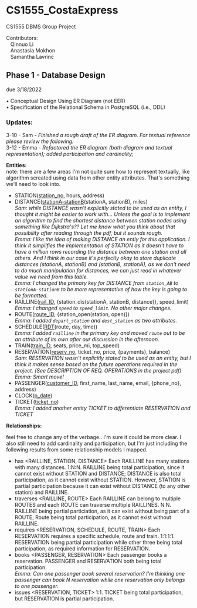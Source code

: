 # CS1555_CostaExpress
CS1555 DBMS Group Project

Contributors:<br>
&nbsp;&nbsp;&nbsp;Qinnuo Li <br>
&nbsp;&nbsp;&nbsp;Anastasia Mokhon <br>
&nbsp;&nbsp;&nbsp;Samantha Lavrinc <br>

## Phase 1 - Database Design 
due 3/18/2022

  • Conceptual Design Using ER Diagram (not EER) <br>
  • Specification of the Relational Schema in PostgreSQL (i.e., DDL)
  
### Updates:

3-10 - Sam - *Finished a rough draft of the ER diagram. For textual reference please review the following:* <br>
3-12 - Emma - *Refactored the ER diagram (both diagram and textual representation); added participation and cardinality;*

**Entities:** <br>
note: there are a few areas I'm not quite sure how to represent textually, like algorithm screated using data from other entity attributes. That's something we'll need to look into.

- STATION(<ins>station_no</ins>, hours, address)
- DISTANCE(<ins>stationA-stationB</ins>(stationA, stationB), miles) <br>
*Sam: while DISTANCE wasn't explicitly stated to be used as an entity, I thought it might be easier to work with... Unless the goal is to implement an algorithm to find the shortest distance between station nodes using something like Dijkstra's?? Let me know what you think about that possibility after reading through the pdf, but it sounds rough.*<br>
*Emma: I like the idea of making DISTANCE an entiy for this application. I think it simplifies the implementation of STATION as it doesn't have to have a million rows recording the distance between one station and all others. And I think in our case it's perfectly okay to store duplicate distances (stationA, stationB) and (stationB, stationA), as we don't need to do much manipulation for distances, we can just read in whatever value we need from this table.*<br>
*Emma: I changed the primary key for DISTANCE from `station_AB` to `stationA-stationB` to be more representative of how the key is going to be formatted.*<br>
- RAILLINE(<ins>rail_ID</ins>, {station_dis(stationA, stationB, distance)}, speed_limit)<br>
*Emma: I changed `speed` to `speed_limit`. No other major changes.*<br>
- ROUTE(<ins>route_ID</ins>, {station_open(station, open)})<br>
*Emma: I added `depart_station` and `dest_station` as two attributes.*<br>
- SCHEDULE(<ins>RDT</ins>(route, day, time))<br>
*Emma: I added `railline` in the primary key and moved `route` out to be an attribute of its own after our discussion in the afternoon.*<br>
- TRAIN(<ins>train_ID</ins>, seats, price_mi, top_speed)
- RESERVATION(<ins>reserv_no</ins>, ticket_no, price, {payments}, balance)<br>
*Sam: RESERVATION wasn't explicitly stated to be used as an entity, but I think it makes sense based on the future operations required in the project. (See DESCRIPTION OF REQ. OPERATIONS in the project pdf)* <br>
*Emma: Smart move!*<br>
- PASSENGER(<ins>customer_ID</ins>, first_name, last_name, email, {phone_no}, address)
- CLOCK(<ins>p_date</ins>)
- TICKET(<ins>ticket_no</ins>) <br>
*Emma: I added another entity TICKET to differentiate RESERVATION and TICKET*


**Relationships:**

feel free to change any of the verbage.. I'm sure it could be more clear.
I also still need to add cardinality and participation, but I'm just including the following results from some relationship models I mapped.

- has <RAILLINE, STATION, DISTANCE> 
Each RAILLINE has many stations with many distances. 1:N:N. RAILLINE being total participation, since it cannot exist without STATION and DISTANCE; DISTANCE is also total participation, as it cannot exist without STATION. However, STATION is partial participation because it can exist without DISTANCE (to any other station) and RAILLINE.
- traverses <RAILLINE, ROUTE> 
Each RAILLINE can belong to multiple ROUTES and each ROUTE can traverse multiple RAILLINES. N:N. RAILLINE being partial particiation, as it can exist without being part of a ROUTE; Route being total participation, as it cannot exist without RAILLINE.
- requires <RESERVATION, SCHEDULE, ROUTE, TRAIN> 
Each RESERVATION requires a specific schedule, route and train. 1:1:1:1. RESERVATION being partial participation while other three being total participation, as required information for RESERVATION.
- books <PASSENGER, RESERVATION>
Each passenger books a reservation. PASSENGER and RESERVATION both being total participation. <br>
*Emma: Can one passenger book several reservation? I'm thinking one passenger can book N reservation while one reservation only belongs to one passenger.*<br>
- issues <RESERVATION, TICKET>
1:1. TICKET being total participation, but RESERVATION is partial participation.
  
